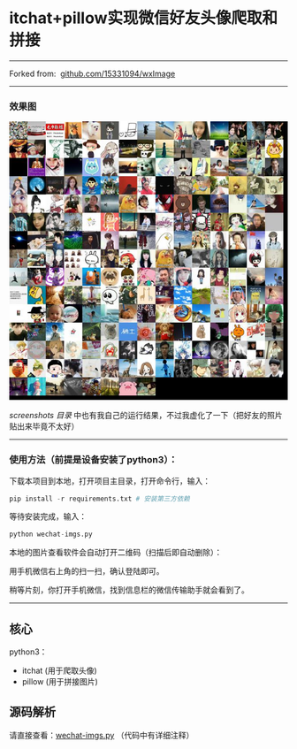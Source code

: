 # itchat+pillow实现微信好友头像爬取和拼接

------

Forked from:  [github.com/15331094/wxImage](https://github.com/15331094/wxImage)

------


### 效果图

![原作者: demo](https://github.com/15331094/wxImage/blob/master/screenshots/@7464eb52a847b7cb7698f2f004586e9d22ed5d148a07da30386c2a726e900320.jpg?raw=true)

*screenshots 目录* 中也有我自己的运行结果，不过我虚化了一下（把好友的照片贴出来毕竟不太好）
***

### 使用方法（前提是设备安装了python3）：

下载本项目到本地，打开项目主目录，打开命令行，输入：

```python
pip install -r requirements.txt # 安装第三方依赖
```

等待安装完成，输入：

```python
python wechat-imgs.py
```

本地的图片查看软件会自动打开二维码（扫描后即自动删除）：

用手机微信右上角的扫一扫，确认登陆即可。

稍等片刻，你打开手机微信，找到信息栏的微信传输助手就会看到了。

------

## 核心

python3：

- itchat (用于爬取头像)
- pillow (用于拼接图片)


## 源码解析

请直接查看：[wechat-imgs.py](https://github.com/aloneZERO/py-party/blob/master/wechat-imgs/wechat_imgs.py) （代码中有详细注释）

